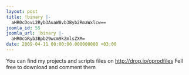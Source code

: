 ```yaml
---
layout: post
title: !binary |-
  aHR0cDovL2Ryb3AuaW8vb3Byb2RmaWxlcw==
joomla_id: 55
joomla_url: !binary |-
  aHR0cGRyb3Bpb29wcm9kZmlsZXM=
date: 2009-04-11 00:00:00.000000000 +03:00
---
```

You can find my projects and scripts files on <a href="http://drop.io/oprodfiles">http://drop.io/oprodfiles</a> Fell free to download and comment them
